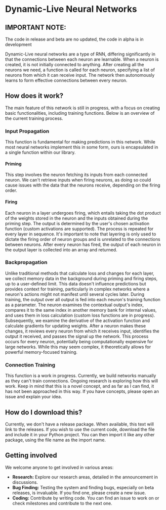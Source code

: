 # Dynamic-Live Neural Networks

## IMPORTANT NOTE:
The code in release and beta are no updated, the code in alpha is in development

Dynamic-Live neural networks are a type of RNN, differing significantly in that the connections between each neuron are learnable. When a neuron is created, it is not initially connected to anything. After creating all the neurons we need, a function is called for each neuron, specifying a list of neurons from which it can receive input. The network then autonomously learns to form effective connections between every neuron.

## How does it work?

The main feature of this network is still in progress, with a focus on creating basic functionalities, including training functions. Below is an overview of the current training process.

### Input Propagation

This function is fundamental for making predictions in this network. While most neural networks implement this in some form, ours is encapsulated in a single function within our library.

#### Priming

This step involves the neuron fetching its inputs from each connected neuron. We can't retrieve inputs when firing neurons, as doing so could cause issues with the data that the neurons receive, depending on the firing order.

#### Firing

Each neuron in a layer undergoes firing, which entails taking the dot product of the weights stored in the neuron and the inputs obtained during the priming step. The output is determined by the user's chosen activation function (custom activations are supported). The process is repeated for every layer in sequence. It's important to note that layering is only used to dictate the firing order of neuron groups and is unrelated to the connections between neurons. After every neuron has fired, the output of each neuron in the output layer is collected into an array and returned.

### Backpropagation

Unlike traditional methods that calculate loss and changes for each layer, we collect memory data in the background during priming and firing steps, up to a user-defined limit. This data doesn't influence predictions but provides context for training, particularly in complex networks where a neuron's actions might not manifest until several cycles later. During training, the output over all output is fed into each neuron's training function as a parameter. The neuron examines the contextual output's index, compares it to the same index in another memory bank for internal values, and uses them in loss calculation (custom loss functions are in progress). Subsequently, we examine the derivative of the activation function and calculate gradients for updating weights. After a neuron makes these changes, it reviews every neuron from which it receives input, identifies the output it received, and passes the signal up the network. This process occurs for every neuron, potentially being computationally expensive for large networks. While this may seem complex, it theoretically allows for powerful memory-focused training.

### Connection Training

This function is a work in progress. Currently, we build networks manually as they can't train connections. Ongoing research is exploring how this will work. Keep in mind that this is a novel concept, and as far as I can find, it has not been approached in this way. If you have concepts, please open an issue and explain your idea.

## How do I download this?

Currently, we don't have a release package. When available, this text will link to the releases. If you wish to use the current code, download the file and include it in your Python project. You can then import it like any other package, using the file name as the import name.

## Getting involved

We welcome anyone to get involved in various areas:

- **Research:** Explore our research areas, detailed in the announcement in discussions.
- **Bug Finding:** Testing the system and finding bugs, especially on beta releases, is invaluable. If you find one, please create a new issue.
- **Coding:** Contribute by writing code. You can find an issue to work on or check milestones and contribute to the next one.
